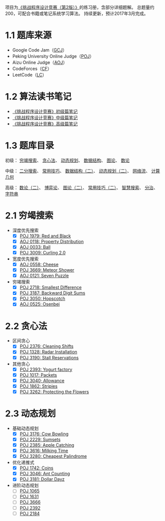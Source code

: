 项目为[《挑战程序设计竞赛（第2版）》](http://www.ituring.com.cn/book/1044)的练习册，含部分详细题解。
总题量约200，可配合书籍或笔记系统学习算法。
持续更新，预计2017年3月完成。

# 1.1 题库来源
- Google Code Jam（[GCJ](https://code.google.com/codejam)）
- Peking University Online Judge（[POJ](http://poj.org/)）
- Aizu Online Judge（[AOJ](http://judge.u-aizu.ac.jp/onlinejudge/index.jsp?lang=en)）
- CodeForces（[CF](http://codeforces.com/)）
- LeetCode（[LC](https://leetcode.com/)）

# 1.2 算法读书笔记
- [《挑战程序设计竞赛》初级篇笔记](http://jennica.space/2016/10/14/acm-challenge-easy/)
- [《挑战程序设计竞赛》中级篇笔记](http://jennica.space/2016/11/16/acm-challenge-medium/)
- [《挑战程序设计竞赛》高级篇笔记](http://jennica.space/2016/11/30/acm-challenge-hard/)

# 1.3 题库目录

初级： 
[穷竭搜索](#21-穷竭搜索)、
[贪心法](#22-贪心法)、
[动态规划](#23-动态规划)、
[数据结构](#24-数据结构)、
[图论](#25-图论)、
[数论](#26-数论)

中级：
[二分搜索](二分搜索)、
[常用技巧](常用技巧)、
[数据结构（二）](数据结构（二）)、
[动态规划（二）](动态规划（二）)、
[网络流](网络流)、
[计算几何](计算几何)

高级：
[数论（二）](数论（二）)、
[博弈论](博弈论)、
[图论（二）](图论（二）)、
[常用技巧（二）](常用技巧（二）)、
[智慧搜索](智慧搜索)、
[分治](分治)、
[字符串](字符串)



# 2.1 穷竭搜索
- 深度优先搜索
  - [x] [POJ 1979: Red and Black](http://poj.org/problem?id=1979)
  - [x] [AOJ 0118: Property Distribution](http://judge.u-aizu.ac.jp/onlinejudge/description.jsp?id=0118)
  - [x] [AOJ 0033: Ball](http://judge.u-aizu.ac.jp/onlinejudge/description.jsp?id=0033)
  - [x] [POJ 3009: Curling 2.0](http://poj.org/problem?id=3009)

- 宽度优先搜索
  - [x] [AOJ 0558: Cheese](http://judge.u-aizu.ac.jp/onlinejudge/description.jsp?id=0558)
  - [x] [POJ 3669: Meteor Shower](http://poj.org/problem?id=3669)
  - [x] [AOJ 0121: Seven Puzzle](http://judge.u-aizu.ac.jp/onlinejudge/description.jsp?id=0121)

- 穷竭搜索
  - [x] [POJ 2718: Smallest Difference](http://poj.org/problem?id=2718)
  - [x] [POJ 3187: Backward Digit Sums](http://poj.org/problem?id=3187)
  - [x] [POJ 3050: Hopscotch](http://poj.org/problem?id=3050)
  - [x] [AOJ 0525: Osenbei](http://judge.u-aizu.ac.jp/onlinejudge/description.jsp?id=0525)

# 2.2 贪心法
- 区间贪心
  - [x] [POJ 2376: Cleaning Shifts](http://poj.org/problem?id=2376)
  - [x] [POJ 1328: Radar Installation](http://poj.org/problem?id=1328)
  - [x] [POJ 3190: Stall Reservations](http://poj.org/problem?id=3190)
  
- 其他贪心
  - [x] [POJ 2393: Yogurt factory](http://poj.org/problem?id=2393)
  - [x] [POJ 1017: Packets](http://poj.org/problem?id=1017)
  - [x] [POJ 3040; Allowance](http://poj.org/problem?id=3040)
  - [x] [POJ 1862: Stripies](http://poj.org/problem?id=1862)
  - [x] [POJ 3262: Protecting the Flowers](http://poj.org/problem?id=3262)
  
# 2.3 动态规划
- 基础动态规划
  - [x] [POJ 3176: Cow Bowling](http://poj.org/problem?id=3176)
  - [x] [POJ 2229: Sumsets](http://poj.org/problem?id=2229)
  - [x] [POJ 2385: Apple Catching](http://poj.org/problem?id=2385)
  - [x] [POJ 3616: Milking Time](http://poj.org/problem?id=3616)
  - [x] [POJ 3280: Cheapest Palindrome](http://poj.org/problem?id=3280)

- 优化递推式
  - [x] [POJ 1742: Coins](http://poj.org/problem?id=1742)
  - [x] [POJ 3046: Ant Counting](http://poj.org/problem?id=3046)
  - [x] [POJ 3181: Dollar Dayz](http://poj.org/problem?id=3181)
  
- 进阶动态规划
  - [ ] [POJ 1065](http://poj.org/problem?id=1065)
  - [ ] [POJ 1631](http://poj.org/problem?id=1631)
  - [ ] [POJ 3666](http://poj.org/problem?id=3666)
  - [ ] [POJ 2392](http://poj.org/problem?id=2392)
  - [ ] [POJ 2184](http://poj.org/problem?id=2184)
